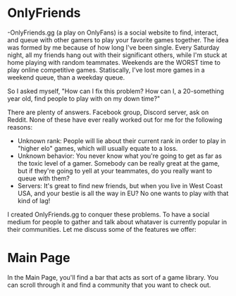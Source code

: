 # OnlyFriends

-OnlyFriends.gg (a play on OnlyFans) is a social website to find, interact, and queue with other gamers to play your favorite games together.
The idea was formed by me because of how long I've been single.
Every Saturday night, all my friends hang out with their significant others, while I'm stuck at home playing with random teammates.
Weekends are the WORST time to play online competitive games. Statiscally, I've lost more games in a weekend queue, than a weekday queue.

So I asked myself, "How can I fix this problem? How can I, a 20-something year old, find people to play with on my down time?"

There are plenty of answers. Facebook group, Discord server, ask on Reddit. None of these have ever really worked out for me for the following reasons:

- Unknown rank: People will lie about their current rank in order to play in "higher elo" games, which will usually equate to a loss.
- Unknown behavior: You never know what you're going to get as far as the toxic level of a gamer. Somebody can be really great at the game, but if they're going to yell at your teammates, do you really want to queue with them?
- Servers: It's great to find new friends, but when you live in West Coast USA, and your bestie is all the way in EU? No one wants to play with that kind of lag!

I created OnlyFriends.gg to conquer these problems. To have a social medium for people to gather and talk about whataver is currently popular in their communities.
Let me discuss some of the features we offer:

# Main Page

In the Main Page, you'll find a bar that acts as sort of a game library. You can scroll through it and find a community that you want to check out.
